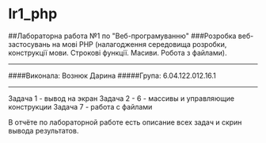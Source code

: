 # lr1_php
##Лабораторна работа №1 по "Веб-програмуванню"
###Розробка веб-застосувань на мові PHP (налагодження середовища розробки, конструкції мови. Строкові функції. Масиви. Робота з файлами).

***
####Виконала: Вознюк Дарина
#####Група: 6.04.122.012.16.1

***

Задача 1 - вывод на экран
Задача 2 - 6 - массивы и управляющие конструкции
Задача 7 - работа с файлами

В отчёте по лабораторной работе есть описание всех задач и скрин вывода результатов.
